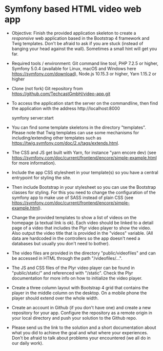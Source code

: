 # Symfony based HTML video web app

- Objective: Finish the provided application skeleton to create a *responsive* web application based in the Bootstrap 4 framework and Twig templates. Don't be afraid to ask if you are stuck (instead of banging your head against the wall). Sometimes a small hint will get you far. 


-  Required tools / environment: Git command line tool, PHP 7.2.5 or higher, Symfony 5.0.4 (available for Linux, macOS and Windows here https://symfony.com/download), Node.js 10.15.3 or higher, Yarn 1.15.2 or higher

- Clone (not fork) Git repository from https://github.com/TechcastGmbH/video-app.git

- To access the application start the server on the commandline, then find the application with the address http://localhost:8000

    symfony server:start

- You can find some template skeletons in the directory "templates". Please note that Twig templates can use some mechanisms for including/extending other templates such as https://twig.symfony.com/doc/2.x/tags/extends.html. 

- The CSS and JS get built with Yarn, for instance "yarn encore dev) (see https://symfony.com/doc/current/frontend/encore/simple-example.html for more information).

- Include the app CSS stylesheet in your template(s) so you have a central entrypoint for styling the site.

- Then include Bootstrap in your stylesheet so you can use the Bootstrap classes for styling. For this you need to change the configuration of the symfony app to make use of SASS instead of plain CSS (see https://symfony.com/doc/current/frontend/encore/simple-example.html). 

- Change the provided templates to show a list of videos on the homepage (a textual link is ok). Each video should be linked to a detail page of a video that includes the Plyr video player to show the video. Also output the video title that is provided in the "videos" variable. (All data are hardcoded in the controllers so the app doesn't need a databases but usually you don't need to bother).

- The video files are provided in the directory "public/videofiles" and can be accessed in HTML through the path "/videofiles/...". 

- The JS and CSS files of the Plyr video player can be found in "public/static/" and referenced with "/static". Check the Plyr documentation for more info on how to initialize the video player.

- Create a three column layout with Bootstrap 4 grid that contains the player in the middle column on the desktop. On a mobile phone the player should extend over the whole width.

- Create an account in Github (if you don't have one) and create a new repository for your app. Configure the repository as a remote origin in your local directory and push your solution to the Github repo. 

- Please send us the link to the solution and a short documentation about what you did to achieve the goal and what where your experiences. Don't be afraid to talk about problems your encountered (we all do in our daily work). 


